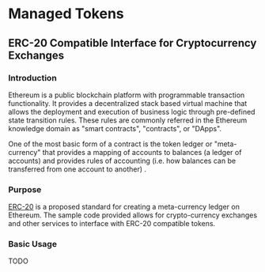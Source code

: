 # Managed Tokens

## ERC-20 Compatible Interface for Cryptocurrency Exchanges

### Introduction

Ethereum is a public blockchain platform with programmable transaction functionality.  It provides a decentralized stack based virtual machine that allows the deployment and execution of business logic through pre-defined state transition rules.  These rules are commonly referred in the Ethereum knowledge domain as "smart contracts", "contracts", or "DApps".  

One of the most basic form of a contract is the token ledger or "meta-currency" that provides a mapping of accounts to balances (a ledger of accounts) and provides rules of accounting (i.e. how balances can be transferred from one account to another) .  

### Purpose

[ERC-20](https://github.com/ethereum/EIPs/issues/20) is a proposed standard for creating a meta-currency ledger on Ethereum.  The sample code provided allows for crypto-currency exchanges and other services to interface with ERC-20 compatible tokens.  

### Basic Usage

TODO
